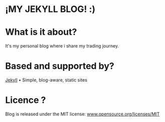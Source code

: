¡MY JEKYLL BLOG! :)
==============

# What is it about?
It's my personal blog where i share my trading journey.

# Based and supported by?
[Jekyll](www.jekyllrb.com) • Simple, blog-aware, static sites

# Licence ?
Blog is released under the MIT license: www.opensource.org/licenses/MIT
